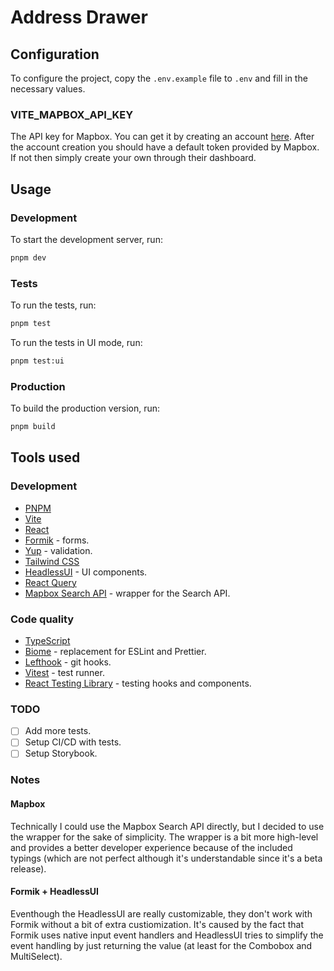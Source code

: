 # Address Drawer

## Configuration

To configure the project, copy the `.env.example` file to `.env` and fill in the necessary values.

### VITE_MAPBOX_API_KEY

The API key for Mapbox. You can get it by creating an account [here](https://account.mapbox.com/). After the account creation you should have a default token provided by Mapbox. If not then simply create your own through their dashboard.

## Usage

### Development

To start the development server, run:

```bash
pnpm dev
```

### Tests

To run the tests, run:

```bash
pnpm test
```

To run the tests in UI mode, run:

```bash
pnpm test:ui
```

### Production

To build the production version, run:

```bash
pnpm build
```

## Tools used

### Development

- [PNPM](https://pnpm.io/)
- [Vite](https://vitejs.dev/)
- [React](https://reactjs.org/)
- [Formik](https://formik.org/) - forms.
- [Yup](https://github.com/jquense/yup) - validation.
- [Tailwind CSS](https://tailwindcss.com/)
- [HeadlessUI](https://headlessui.dev/) - UI components.
- [React Query](https://react-query.tanstack.com/)
- [Mapbox Search API](https://docs.mapbox.com/mapbox-search-js/api/react/search/) - wrapper for the Search API.

### Code quality

- [TypeScript](https://www.typescriptlang.org/)
- [Biome](https://biome.sh/) - replacement for ESLint and Prettier.
- [Lefthook](https://github.com/evilmartians/lefthook/tree/master) - git hooks.
- [Vitest](https://vitest.dev) - test runner.
- [React Testing Library](https://testing-library.com/docs/react-testing-library/intro/) - testing hooks and components.

### TODO

- [ ] Add more tests.
- [ ] Setup CI/CD with tests.
- [ ] Setup Storybook.

### Notes

#### Mapbox

Technically I could use the Mapbox Search API directly, but I decided to use the wrapper for the sake of simplicity. The wrapper is a bit more high-level and provides a better developer experience because of the included typings (which are not perfect although it's understandable since it's a beta release).

#### Formik + HeadlessUI

Eventhough the HeadlessUI are really customizable, they don't work with Formik without a bit of extra custiomization. It's caused by the fact that Formik uses native input event handlers and HeadlessUI tries to simplify the event handling by just returning the value (at least for the Combobox and MultiSelect).
